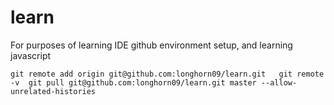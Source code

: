 # learn
For purposes of learning IDE github environment setup, and learning javascript

`git remote add origin git@github.com:longhorn09/learn.git  
git remote -v 
git pull git@github.com:longhorn09/learn.git master --allow-unrelated-histories`
